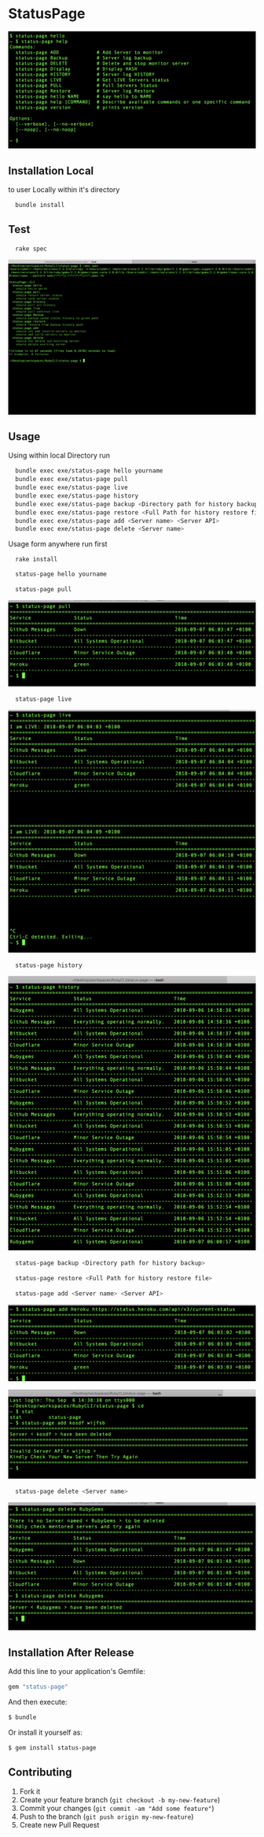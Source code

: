 # StatusPage

![StatusPage](Screenshots/help.png)

## Installation Local

to user Locally within it's directory

```sh
  bundle install
```

## Test

```sh
  rake spec
```
![StatusPage](Screenshots/rake-spec-tests.png)

## Usage

  Using within local Directory run

```sh
  bundle exec exe/status-page hello yourname
  bundle exec exe/status-page pull
  bundle exec exe/status-page live
  bundle exec exe/status-page history
  bundle exec exe/status-page backup <Directory path for history backup>
  bundle exec exe/status-page restore <Full Path for history restore file>
  bundle exec exe/status-page add <Server name> <Server API>
  bundle exec exe/status-page delete <Server name>
```

Usage form anywhere run first

```
  rake install
```

```sh
  status-page hello yourname
```

```sh
  status-page pull
```
![StatusPage](Screenshots/pull.png)

```sh
  status-page live
```
![StatusPage](Screenshots/live.png)

```sh
  status-page history
```
![StatusPage](Screenshots/history.png)

```sh
  status-page backup <Directory path for history backup>
```

```sh
  status-page restore <Full Path for history restore file>
```

```sh
  status-page add <Server name> <Server API>
```

![StatusPage](Screenshots/add.png)

![StatusPage](Screenshots/add2.png)

```sh
  status-page delete <Server name>
```

![StatusPage](Screenshots/delete.png)

## Installation After Release

Add this line to your application's Gemfile:

```sh
gem "status-page"
```

And then execute:

```sh
$ bundle
```

Or install it yourself as:

```sh
$ gem install status-page
```

## Contributing

1. Fork it
2. Create your feature branch (`git checkout -b my-new-feature`)
3. Commit your changes (`git commit -am "Add some feature"`)
4. Push to the branch (`git push origin my-new-feature`)
5. Create new Pull Request

